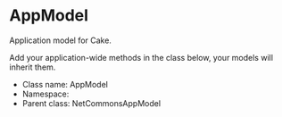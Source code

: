 AppModel
===============

Application model for Cake.

Add your application-wide methods in the class below, your models
will inherit them.


* Class name: AppModel
* Namespace: 
* Parent class: NetCommonsAppModel








